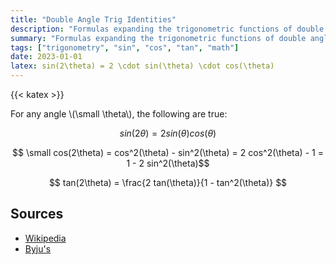 ```yaml
---
title: "Double Angle Trig Identities"
description: "Formulas expanding the trigonometric functions of double angles."
summary: "Formulas expanding the trigonometric functions of double angles."
tags: ["trigonometry", "sin", "cos", "tan", "math"]
date: 2023-01-01
latex: sin(2\theta) = 2 \cdot sin(\theta) \cdot cos(\theta)
---
```

{{< katex >}}

For any angle \\(\small \theta\\), the following are true:

$$ sin(2\theta) = 2 sin(\theta) cos(\theta) $$

$$ \small cos(2\theta) = cos^2(\theta) - sin^2(\theta) = 2 cos^2(\theta) - 1 = 1 - 2 sin^2(\theta)$$


$$ tan(2\theta) = \frac{2 tan(\theta)}{1 - tan^2(\theta)} $$


## Sources
- [Wikipedia](https://en.wikipedia.org/wiki/List_of_trigonometric_identities#Double-angle_formulae)
- [Byju's](https://byjus.com/maths/trigonometric-identities/)